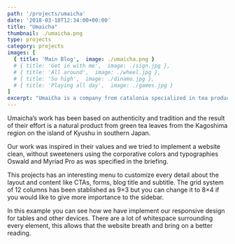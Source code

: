 ```yaml
---
path: '/projects/umaicha'
date: '2018-03-18T12:34:00+00:00'
title: "Umaicha"
thumbnail: ./umaicha.png
type: projects
category: projects
images: [
  { title: 'Main Blog',  image: ./umaicha.png }
  # { title: 'Get in with me',  image: ./sign.jpg },
  # { title: 'All around',  image: ./wheel.jpg },
  # { title: 'So high',  image: ./dinamo.jpg },
  # { title: 'Playing all day',  image: ./games.jpg }
]
excerpt: "UmaiCha is a company from catalonia specialized in tea production. Their principal strategy is to sell tea drinks without sugar and made with japanese technics and raw material from this country."
---
```


Umaicha’s work has been based on authenticity and tradition and the result of their effort is a natural product from green tea leaves from the Kagoshima region on the island of Kyushu in southern Japan.

Our work was inspired in their values and we tried to implement a website clean, without sweeteners using the corporative colors and typographies Oswald and Myriad Pro as was specified in the briefing.

This projects has an interesting menu to customize every detail about the layout and content like CTAs, forms, blog title and subtitle. The grid system of 12 columns has been stablished as 9×3 but you can change it to 8×4 if you would like to give more importance to the sidebar.

In this example you can see how we have implement our responsive design for tables and other devices. There are a lot of whitespace surrounding every element, this allows that the website breath and bring on a better reading.